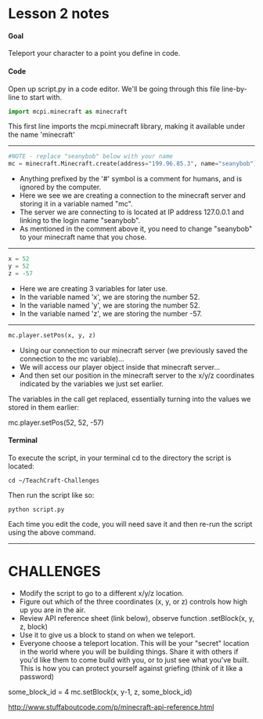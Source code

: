 # Lesson 2 notes

#### Goal
Teleport your character to a point you define in code.


#### Code 
Open up script.py in a code editor. We'll be going through this file line-by-line to start with.

```python
import mcpi.minecraft as minecraft
```
This first line imports the mcpi.minecraft library, making it available under the name 'minecraft'

-----------------

```python
#NOTE - replace "seanybob" below with your name
mc = minecraft.Minecraft.create(address="199.96.85.3", name="seanybob")
```

- Anything prefixed by the '#' symbol is a comment for humans, and is ignored by the computer.
- Here we see we are creating a connection to the minecraft server and storing it in a variable named "mc".
- The server we are connecting to is located at IP address 127.0.0.1 and linking to the login name "seanybob".
- As mentioned in the comment above it, you need to change "seanybob" to your minecraft name that you chose.

-----------------

```python
x = 52
y = 52
z = -57
```

- Here we are creating 3 variables for later use.
- In the variable named 'x', we are storing the number 52.
- In the variable named 'y', we are storing the number 52.
- In the variable named 'z', we are storing the number -57.

-----------------

```python
mc.player.setPos(x, y, z)
```

- Using our connection to our minecraft server (we previously saved the connection to the mc variable)...
- We will access our player object inside that minecraft server...
- And then set our position in the minecraft server to the x/y/z coordinates indicated by the variables we just set earlier.

The variables in the call get replaced, essentially turning into the values we stored in them earlier: 

mc.player.setPos(52, 52, -57)


#### Terminal

To execute the script, in your terminal cd to the directory the script is located:
```shell
cd ~/TeachCraft-Challenges
```

Then run the script like so:
```shell
python script.py
```

Each time you edit the code, you will need save it and then re-run the script using the above command.

----------------------

# CHALLENGES

- Modify the script to go to a different x/y/z location.
- Figure out which of the three coordinates (x, y, or z) controls how high up you are in the air.
- Review API reference sheet (link below), observe function .setBlock(x, y, z, block)
- Use it to give us a block to stand on when we teleport.
- Everyone choose a teleport location. This will be your "secret" location in the world where you will be building things. Share it with others if you'd like them to come build with you, or to just see what you've built. This is how you can protect yourself against griefing (think of it like a password)

some_block_id = 4
mc.setBlock(x, y-1, z, some_block_id)

http://www.stuffaboutcode.com/p/minecraft-api-reference.html



